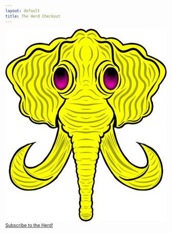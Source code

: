 ```yaml
---
layout: default
title: The Herd Checkout
---
```


<script src="https://js.chargebee.com/v2/chargebee.js" data-cb-site="elephantcollective" ></script>

<div class="valign-wrapper full-vh">
  <div class="full-width center-align">
    <div>
      <img class="logo" src="/assets/images/logo.png"/>
    </div>
    <div>
      <a id="checkout" href="javascript:void(0)" data-cb-type="checkout" data-cb-plan-id="the-herd" class="btn waves-effect waves-light pink">
        Subscribe to the Herd!
      </a>
    </div>
  </div>
</div>

<script type="text/javascript">
  $(document).ready(function(){
    var params = $.deparam(location.search.replace("\?", ""));
    $("#checkout").attr("data-cb-coupon-id", params.coupon);
  });
</script>
